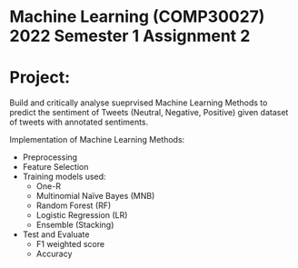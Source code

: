 # Machine Learning (COMP30027) 2022 Semester 1 Assignment 2

# Project:
Build and critically analyse sueprvised Machine Learning Methods to predict the sentiment of Tweets (Neutral, Negative, Positive) given dataset of tweets with annotated sentiments. 

Implementation of Machine Learning Methods:
- Preprocessing
- Feature Selection
- Training models used: 
    - One-R
    - Multinomial Naïve Bayes (MNB)
    - Random Forest (RF)
    - Logistic Regression (LR)
    - Ensemble (Stacking)
- Test and Evaluate 
    - F1 weighted score
    - Accuracy